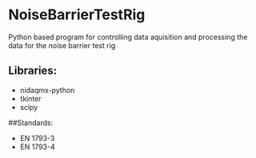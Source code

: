 # NoiseBarrierTestRig

Python based program for controlling data aquisition and processing the data for the noise barrier test rig

## Libraries:
* nidaqmx-python
* tkinter
* scipy

##Standards:
* EN 1793-3
* EN 1793-4

